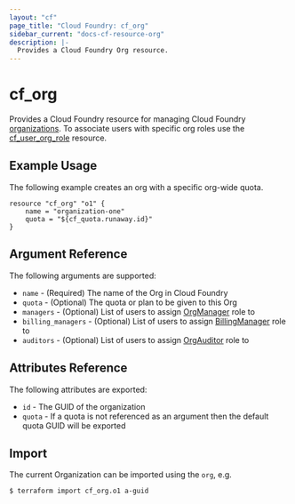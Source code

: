 ```yaml
---
layout: "cf"
page_title: "Cloud Foundry: cf_org"
sidebar_current: "docs-cf-resource-org"
description: |-
  Provides a Cloud Foundry Org resource.
---
```


# cf\_org

Provides a Cloud Foundry resource for managing Cloud Foundry [organizations](https://docs.cloudfoundry.org/concepts/roles.html). To associate users with specific org roles use the [cf_user_org_role](user_org_role.html) resource.

## Example Usage

The following example creates an org with a specific org-wide quota.

```
resource "cf_org" "o1" {
    name = "organization-one"
    quota = "${cf_quota.runaway.id}"
}
```

## Argument Reference

The following arguments are supported:

* `name` - (Required) The name of the Org in Cloud Foundry
* `quota` - (Optional) The quota or plan to be given to this Org
* `managers` - (Optional) List of users to assign [OrgManager](https://docs.cloudfoundry.org/concepts/roles.html#roles) role to
* `billing_managers` - (Optional) List of users to assign [BillingManager](https://docs.cloudfoundry.org/concepts/roles.html#roles) role to
* `auditors` - (Optional) List of users to assign [OrgAuditor](https://docs.cloudfoundry.org/concepts/roles.html#roles) role to

## Attributes Reference

The following attributes are exported:

* `id` - The GUID of the organization
* `quota` - If a quota is not referenced as an argument then the default quota GUID will be exported 

## Import

The current Organization can be imported using the `org`, e.g.

```
$ terraform import cf_org.o1 a-guid
```
